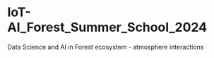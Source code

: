 # IoT-AI_Forest_Summer_School_2024
Data Science and AI in Forest ecosystem - atmosphere interactions
